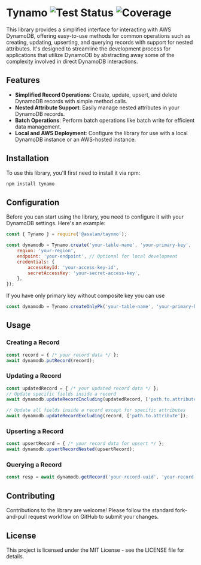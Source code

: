 # Tynamo ![Test Status](https://github.com/ahmed-abdelsalam/tynamo/actions/workflows/test.yml/badge.svg) ![Coverage](https://img.shields.io/endpoint?url=https://gist.githubusercontent.com/ahmed-abdelsalam/70e8c5f5a52c8c45b84351b01b698be4/raw/tynamo.json)

This library provides a simplified interface for interacting with AWS DynamoDB, offering easy-to-use methods for common operations such as creating, updating, upserting, and querying records with support for nested attributes. It's designed to streamline the development process for applications that utilize DynamoDB by abstracting away some of the complexity involved in direct DynamoDB interactions.

## Features

- **Simplified Record Operations**: Create, update, upsert, and delete DynamoDB records with simple method calls.
- **Nested Attribute Support**: Easily manage nested attributes in your DynamoDB records.
- **Batch Operations**: Perform batch operations like batch write for efficient data management.
- **Local and AWS Deployment**: Configure the library for use with a local DynamoDB instance or an AWS-hosted instance.

## Installation

To use this library, you'll first need to install it via npm:

```bash
npm install tynamo
```

## Configuration

Before you can start using the library, you need to configure it with your DynamoDB settings. Here's an example:

```javascript
const { Tynamo } = require('@asalam/taynmo');

const dynamodb = Tynamo.create('your-table-name', 'your-primary-key', 'your-sort-key', {
    region: 'your-region',
    endpoint: 'your-endpoint', // Optional for local development
    credentials: {
        accessKeyId: 'your-access-key-id',
        secretAccessKey: 'your-secret-access-key',
    },
});
```

If you have only primary key without composite key you can use 

```javascript
const dynamodb = Tynamo.createOnlyPk('your-table-name', 'your-primary-key');
```

## Usage

### Creating a Record

```javascript
const record = { /* your record data */ };
await dynamodb.putRecord(record);
```

### Updating a Record

```javascript
const updatedRecord = { /* your updated record data */ };
// Update specific fields inside a record
await dynamodb.updateRecordIncluding(updatedRecord, ['path.to.attribute']);

// Update all fields inside a record except for specific attributes
await dynamodb.updateRecordExcluding(record, ['path.to.attribute']);
```

### Upserting a Record

```javascript
const upsertRecord = { /* your record data for upsert */ };
await dynamodb.upsertRecordNested(upsertRecord);
```

### Querying a Record

```javascript
const resp = await dynamodb.getRecord('your-record-uuid', 'your-record-id');
```

## Contributing

Contributions to the library are welcome! Please follow the standard fork-and-pull request workflow on GitHub to submit your changes.

## License

This project is licensed under the MIT License - see the LICENSE file for details.